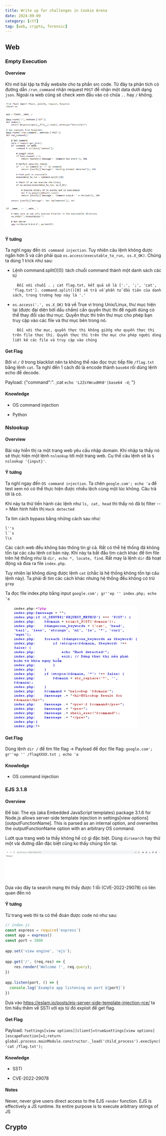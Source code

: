 ```yaml
---
title: Write up for challenges in Cookie Arena
date: 2024-09-09
category: [ctf]
tag: [web, crypto, forensic]
---
```


## Web 

### Empty Execution

#### Overview

Khi mở bài tập ta thấy website cho ta phần src code. Từ đây ta phân tích có đường dẫn `/run_command` nhận request `POST` để nhận một data dưới dạng `json`. Ngoài ra web cũng sẽ check xem đầu vào có chứa `..` hay `/` không.

![](../assets/Cookie%20Arena/img/Overview_Empty_Execution.png)


#### Ý tưởng

Ta nghĩ ngay đến `OS command injection`. Tuy nhiên câu lệnh không được ngắn hơn 5 và cần phải qua `os.access(executable_to_run, os.X_OK)`.  Chúng ta dùng 1 trick như sau:

- Lệnh command.split()[0]: tách chuỗi command thành một danh sách các từ

        Đối với chuỗi . ; cat flag.txt, kết quả sẽ là ['.', ';', 'cat', 'flag.txt']. command.split()[0] sẽ trả về phần tử đầu tiên của danh sách, trong trường hợp này là '.'

- `os.access('.', os.X_OK)` trả về True vì trong Unix/Linux, thư mục hiện tại (được đại diện bởi dấu chấm) cần quyền thực thi để người dùng có thể thay đổi vào thư mục. Quyền thực thi trên thư mục cho phép bạn truy cập vào các file và thư mục bên trong nó.

        Đối với thư mục, quyền thực thi không giống như quyền thực thi trên file thực thi. Quyền thực thi trên thư mục cho phép người dùng liệt kê các file và truy cập vào chúng

#### Get Flag

Bởi vì `/` ở trong blacklist nên ta không thể nào đọc trực tiếp file `/flag.txt` bằng lệnh `cat`. Ta nghĩ đến 1 cách đó là encode thành `base64` rồi dùng lệnh echo để decode.

Payload: {"command":". ;cat `echo 'L2ZsYWcudHh0'|base64 -d`; "}

#### Knowledge

- OS command injection

- Python

### Nslookup

#### Overview

Bài này hiển thị ra một trang web yêu cầu nhập domain. Khi nhập ta thấy nó sẽ thực hiện một lệnh `nslookup` tới một trang web. Cụ thể câu lệnh sẽ là `$ nslookup '{input}'`.

#### Ý tưởng

Ta nghĩ ngay đến `OS command injection`. Ta chèn `google.com'; echo 'a` để test xem nó có thể thực hiện được nhiều lệch cùng một lúc không. Câu trả lời là có.

Khi này ta thử tiến hành các lệnh như `ls, cat, head` thì thấy nó đã bị filter --> Màn hình hiển thị `Hack detected`

Ta tìm cách bypass bằng những cách sau như:

    l''s
    l``s
    l\s

Các cách web đều không báo thông tin gì cả. Rất có thể hệ thống đã không tồn tại các câu lệnh cơ bản này. Khi này ta bắt đầu tìm cách khác để tìm file trên hệ thống như là `dir, echo *, locate, find`. Rất may là lệnh `dir` đã hoạt động và đưa ra file `index.php`. 

Tuy nhiên lại không dùng được lệnh `cat` (chắc là hệ thống không tồn tại câu lệnh này). Ta phải đi tìm các cách khác nhưng hệ thống đều không có trừ `grep`

Ta đọc file index.php bằng input `google.com'; gr''ep '' index.php; echo 'a`

![index.php](../assets/Cookie%20Arena/img/index.png)

#### Get Flag

Dùng lệnh `dir /` để tìm file flag -> Payload để đọc file flag: `google.com'; gr''ep '' /flagXXXX.txt ; echo 'a`

#### Knowledge

- OS command injection


### EJS 3.1.8

#### Overview

Đề bài: The ejs (aka Embedded JavaScript templates) package 3.1.6 for Node.js allows server-side template injection in settings[view options][outputFunctionName]. This is parsed as an internal option, and overwrites the outputFunctionName option with an arbitrary OS command.

Lướt qua trang web ta thấy không hề có gì đặc biệt. Dùng `dirsearch` hay thử một vài đường dẫn đặc biệt cũng ko thấy chúng tồn tại.

![](../assets/Cookie%20Arena/img/Overview_EJS.png)

Dựa vào đây ta search mạng thì thấy được 1 lỗi (CVE-2022-29078) có liên quan đến nó

#### Ý tưởng

Từ trang web thì ta có thể đoán được code nó như sau:

``` js
// index.js
const express = require('express')
const app = express()
const port = 3000

app.set('view engine', 'ejs');

app.get('/', (req,res) => {
    res.render('Welcome !', req.query);
})

app.listen(port, () => {
  console.log(`Example app listening on port ${port}`)
})
```

Dựa vào https://eslam.io/posts/ejs-server-side-template-injection-rce/ ta tìm hiểu thêm về SSTI với ejs từ đó exploit để get flag.

#### Get Flag

Payload: `?settings[view options][client]=true&settings[view options][escapeFunction]=1;return global.process.mainModule.constructor._load('child_process').execSync('cat /flag.txt');`

#### Knowledge

- SSTI

- CVE-2022-29078

#### Notes

Never, never give users direct access to the EJS `render` function. EJS is effectively a JS runtime. Its entire purpose is to execute arbitrary strings of JS

## Crypto